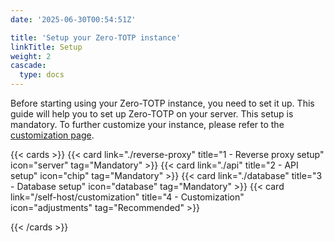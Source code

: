 ```yaml
---
date: '2025-06-30T00:54:51Z'

title: 'Setup your Zero-TOTP instance'
linkTitle: Setup
weight: 2
cascade:
  type: docs
---
```


Before starting using your Zero-TOTP instance, you need to set it up. This guide will help you to set up Zero-TOTP on your server. This setup is mandatory. To further customize your instance, please refer to the [customization page](customization.md).


{{< cards >}}
  {{< card link="./reverse-proxy" title="1 - Reverse proxy setup" icon="server" tag="Mandatory"  >}}
  {{< card link="./api" title="2 - API setup" icon="chip" tag="Mandatory"  >}}
  {{< card link="./database" title="3 - Database setup" icon="database" tag="Mandatory"  >}}
  {{< card link="/self-host/customization" title="4 - Customization" icon="adjustments" tag="Recommended"  >}}

{{< /cards >}}
